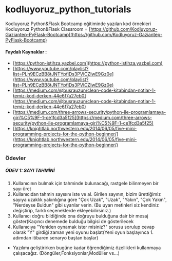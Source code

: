 # kodluyoruz_python_tutorials
Kodluyoruz Python&amp;Flask Bootcamp eğitiminde yazılan kod örnekleri
Kodluyoruz Python&Flask Classroom = [https://github.com/Kodluyoruz-Gaziantep-PyFlask-Bootcamp](https://github.com/Kodluyoruz-Gaziantep-PyFlask-Bootcamp)

#### Faydalı Kaynaklar :
 - [https://python-istihza.yazbel.com](https://python-istihza.yazbel.com)
 - [https://www.youtube.com/playlist?list=PLh9ECzBB8tJNTYpfiDs3PVlCZIwE9Gz0e](https://www.youtube.com/playlist?list=PLh9ECzBB8tJNTYpfiDs3PVlCZIwE9Gz0e)
 - [https://medium.com/@busrauzun/clean-code-kitabindan-notlar-1-temiz-kod-derken-44e6f7a27eb0](https://medium.com/@busrauzun/clean-code-kitabindan-notlar-1-temiz-kod-derken-44e6f7a27eb0)
 - [https://medium.com/three-arrows-security/python-ile-programlamaya-giri%C5%9F-1-ce1fcd3a5f25](https://medium.com/three-arrows-security/python-ile-programlamaya-giri%C5%9F-1-ce1fcd3a5f25)
 - [https://knightlab.northwestern.edu/2014/06/05/five-mini-programming-projects-for-the-python-beginner/](https://knightlab.northwestern.edu/2014/06/05/five-mini-programming-projects-for-the-python-beginner/)


### Ödevler
##### ÖDEV 1: SAYI TAHMİNİ
1. Kullanıcının bulmak için tahminde bulunacağı, rastgele bilinmeyen bir sayı üret
2. Kullanıcıdan tahmin sayısını iste ve al. Girilen sayının, bizim ürettiğimiz sayıya uzaklık yakınlığına göre
	"Çok Uzak", "Uzak", "Yakın", "Çok Yakın", "Nerdeyse Buldun" gibi uyarılar verin.
	(Bu uyarı metinleri siz kendiniz değiştirip, farklı seçeneklerde ekleyebilirsiniz.)
3. Kullanıcı doğru bildiğinde ona doğruyu bulduğuna dair bir mesaj göster(Kaçıncı denemede bulduğu bilgisi de gösterilecek
4. Kullanıcıya "Yeniden oynamak ister misiniz?" sorusu sorulup cevap olarak "Y" girdiği zaman yeni oyunu başlat(Yeni oyun başlayınca 1. adımdan itibaren senaryo baştan başlar)
- Yazılımı geliştirirken bugüne kadar öğrendiğimiz özellikleri kullanmaya çalışacağız. (Döngüler,Fonksiyonlar,Modüller vs...)
